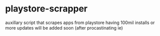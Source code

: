# playstore-scrapper
auxillary script that scrapes apps from playstore having 100mil installs or more
updates will be added soon (after procastinating ie)

